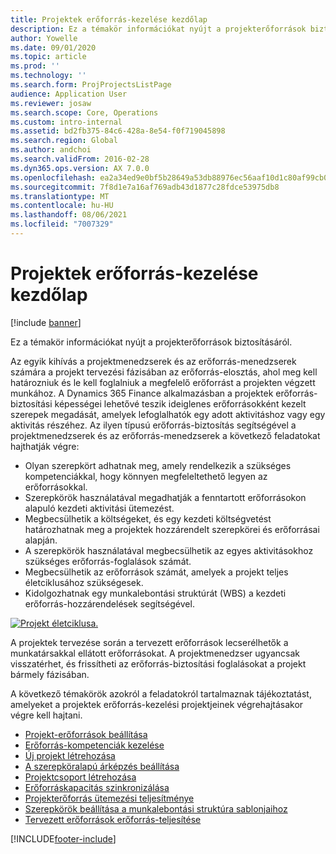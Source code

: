 ```yaml
---
title: Projektek erőforrás-kezelése kezdőlap
description: Ez a témakör információkat nyújt a projekterőforrások biztosításáról.
author: Yowelle
ms.date: 09/01/2020
ms.topic: article
ms.prod: ''
ms.technology: ''
ms.search.form: ProjProjectsListPage
audience: Application User
ms.reviewer: josaw
ms.search.scope: Core, Operations
ms.custom: intro-internal
ms.assetid: bd2fb375-84c6-428a-8e54-f0f719045898
ms.search.region: Global
ms.author: andchoi
ms.search.validFrom: 2016-02-28
ms.dyn365.ops.version: AX 7.0.0
ms.openlocfilehash: ea2a34ed9e0bf5b28649a53db88976ec56aaf10d1c80af99cb0856250873a2ab
ms.sourcegitcommit: 7f8d1e7a16af769adb43d1877c28fdce53975db8
ms.translationtype: MT
ms.contentlocale: hu-HU
ms.lasthandoff: 08/06/2021
ms.locfileid: "7007329"
---
```

# <a name="project-resourcing-home-page"></a>Projektek erőforrás-kezelése kezdőlap

[!include [banner](../includes/banner.md)]

Ez a témakör információkat nyújt a projekterőforrások biztosításáról.

Az egyik kihívás a projektmenedzserek és az erőforrás-menedzserek számára a projekt tervezési fázisában az erőforrás-elosztás, ahol meg kell határozniuk és le kell foglalniuk a megfelelő erőforrást a projekten végzett munkához. A Dynamics 365 Finance alkalmazásban a projektek erőforrás-biztosítási képességei lehetővé teszik ideiglenes erőforrásokként kezelt szerepek megadását, amelyek lefoglalhatók egy adott aktivitáshoz vagy egy aktivitás részéhez. Az ilyen típusú erőforrás-biztosítás segítségével a projektmenedzserek és az erőforrás-menedzserek a következő feladatokat hajthatják végre:

- Olyan szerepkört adhatnak meg, amely rendelkezik a szükséges kompetenciákkal, hogy könnyen megfeleltethető legyen az erőforrásokkal.
- Szerepkörök használatával megadhatják a fenntartott erőforrásokon alapuló kezdeti aktivitási ütemezést.
- Megbecsülhetik a költségeket, és egy kezdeti költségvetést határozhatnak meg a projektek hozzárendelt szerepkörei és erőforrásai alapján.
- A szerepkörök használatával megbecsülhetik az egyes aktivitásokhoz szükséges erőforrás-foglalások számát.
- Megbecsülhetik az erőforrások számát, amelyek a projekt teljes életciklusához szükségesek.
- Kidolgozhatnak egy munkalebontási struktúrát (WBS) a kezdeti erőforrás-hozzárendelések segítségével.

[![Projekt életciklusa.](./media/projectresourcing02-1024x812.jpg)](./media/projectresourcing02.jpg)

A projektek tervezése során a tervezett erőforrások lecserélhetők a munkatársakkal ellátott erőforrásokat. A projektmenedzser ugyancsak visszatérhet, és frissítheti az erőforrás-biztosítási foglalásokat a projekt bármely fázisában.

A következő témakörök azokról a feladatokról tartalmaznak tájékoztatást, amelyeket a projektek erőforrás-kezelési projektjeinek végrehajtásakor végre kell hajtani.

- [Projekt-erőforrások beállítása](set-up-project-resources.md)
- [Erőforrás-kompetenciák kezelése](manage-resource-competencies.md)
- [Új projekt létrehozása](create-new-project.md)
- [A szerepköralapú árképzés beállítása](set-up-role-based-pricing.md)
- [Projektcsoport létrehozása](create-project-team.md)
- [Erőforráskapacitás szinkronizálása](synchronize-resource-capacity.md)
- [Projekterőforrás ütemezési teljesítménye](project-scheduling-performance.md)
- [Szerepkörök beállítása a munkalebontási struktúra sablonjaihoz](set-up-roles-wbs-template.md)
- [Tervezett erőforrások erőforrás-teljesítése](resource-fulfillment-planned-resources.md)


[!INCLUDE[footer-include](../includes/footer-banner.md)]